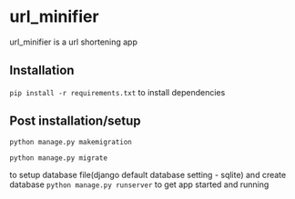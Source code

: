 # url_minifier
url_minifier is a url shortening app

## Installation
`pip install -r requirements.txt` to install dependencies

## Post installation/setup
`python manage.py makemigration`

`python manage.py migrate`


to setup database file(django default database setting - sqlite) and create database 
`python manage.py runserver` to get app started and running
